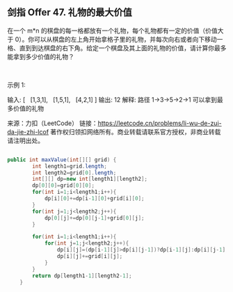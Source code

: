 ## 剑指 Offer 47. 礼物的最大价值

在一个 m*n 的棋盘的每一格都放有一个礼物，每个礼物都有一定的价值（价值大于 0）。你可以从棋盘的左上角开始拿格子里的礼物，并每次向右或者向下移动一格、直到到达棋盘的右下角。给定一个棋盘及其上面的礼物的价值，请计算你最多能拿到多少价值的礼物？

 

示例 1:

输入: 
[
  [1,3,1],
  [1,5,1],
  [4,2,1]
]
输出: 12
解释: 路径 1→3→5→2→1 可以拿到最多价值的礼物
 

来源：力扣（LeetCode）
链接：https://leetcode.cn/problems/li-wu-de-zui-da-jie-zhi-lcof
著作权归领扣网络所有。商业转载请联系官方授权，非商业转载请注明出处。

```java

public int maxValue(int[][] grid) {
        int length1=grid.length;
        int length2=grid[0].length;
        int[][] dp=new int[length1][length2];
        dp[0][0]=grid[0][0];
        for(int i=1;i<length1;i++){
            dp[i][0]+=dp[i-1][0]+grid[i][0];
        }
        for(int j=1;j<length2;j++){
            dp[0][j]+=dp[0][j-1]+grid[0][j];
        }

        for(int i=1;i<length1;i++){
            for(int j=1;j<length2;j++){
                dp[i][j]=(dp[i-1][j]>dp[i][j-1])?dp[i-1][j]:dp[i][j-1];
                dp[i][j]+=grid[i][j];
            }
        }
        return dp[length1-1][length2-1];
    }
```